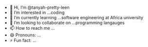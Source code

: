 - 👋 Hi, I’m @tanyah-pretty-leen
- 👀 I’m interested in ...coding
- 🌱 I’m currently learning ...software engineering at Africa university
- 💞️ I’m looking to collaborate on ...programming langauges
- 📫 How to reach me ...
- 😄 Pronouns: ...
- ⚡ Fun fact: ...

<!---
tanyah-pretty-leen/tanyah-pretty-leen is a ✨ special ✨ repository because its `README.md` (this file) appears on your GitHub profile.
You can click the Preview link to take a look at your changes.
--->
